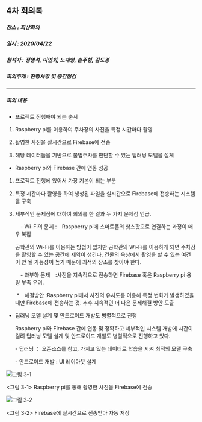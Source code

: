 ## 4차 회의록 

##### 장소 :  회상회의

##### 일시 : 2020/04/22

##### 참석자 : 정영석, 이연희, 노재영, 손주형, 김도경

##### 회의주제 :  진행사항 및 중간점검

---

##### 회의 내용

- 프로젝트 진행해야 되는 순서 

1. Raspberry pi를 이용하여 주차장의 사진을 특정 시간마다 촬영

2. 촬영한 사진을 실시간으로 Firebase에 전송

3. 해당 데이터들을 기반으로 불법주차를 판단할 수 있는 딥러닝 모델을 설계

- Raspberry pi와 Firebase 간에 연동 성공

1. 프로젝트 진행에 있어서 가장 기본이 되는 부분

2. 특정 시간마다 촬영을 하여 생성된 파일을 실시간으로 Firebase에 전송하는 시스템을 구축

3. 세부적인 문제점에 대하여 회의를 한 결과 두 가지 문제점 언급. 

   　- Wi-Fi의 문제 :　Raspberry pi에 스마트폰의 핫스팟으로 연결하는 과정이 매우 복잡

   공학관의 Wi-Fi를 이용하는 방법이 있지만 공학관의 Wi-Fi를 이용하게 되면 주차장을 촬영할 수 있는 공간에 제약이 생긴다. 건물의 옥상에서 촬영을 할 수 있는 여건이 안 될 가능성이 높기 때문에 최적의 장소를 찾아야 한다. 

   　- 과부하 문제　:사진을 지속적으로 전송하면 Firebase 혹은 Raspberry pi 용량 부족 우려.

   ​    	*　해결방안 :Raspberry pi에서 사진의 유사도를 이용해 특정 변화가 발생하였을 때만 Firebase에 전송하는 것. 추후 지속적인 더 나은 문제해결 방안 도출 

- 딥러닝 모델 설계 및 안드로이드 개발도 병렬적으로 진행

    Raspberry pi와 Firebase 간에 연동 및 정확하고 세부적인 시스템 개발에 시간이 걸려 딥러닝 모델 설계 및 안드로이드 개발도 병렬적으로 진행하고 있다. 

  \- 딥러닝 ： 오픈소스를 참고, 가지고 있는 데이터로 학습을 시켜 최적의 모델 구축 

  \- 안드로이드 개발 : UI 레이아웃 설계  

![그림 3-1](https://github.com/YeongSeokJeong/smart_parking_lot/blob/master/img/라즈베리파이.png)

<그림 3-1> Raspberry pi를 통해 촬영한 사진을 Firebase에 전송

![그림 3-2](https://github.com/YeongSeokJeong/smart_parking_lot/blob/master/img/사진연동.png)

<그림 3-2> Firebase에 실시간으로 전송받아 자동 저장